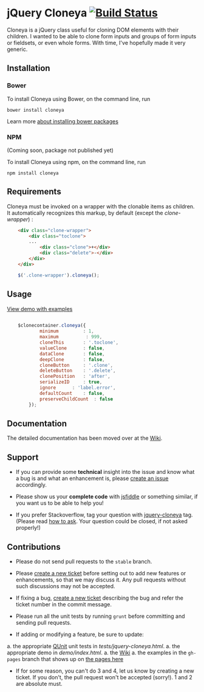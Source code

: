 # jQuery Cloneya [![Build Status](https://travis-ci.org/yapapaya/jquery-cloneya.svg?branch=master)](https://travis-ci.org/yapapaya/jquery-cloneya)

Cloneya is a jQuery class useful for cloning DOM elements with their children. I wanted to be able to clone form inputs and groups of form inputs or fieldsets, or even whole forms. With time, I've hopefully made it very generic.

## Installation

### Bower

To install Cloneya using Bower, on the command line, run

```batchfile
bower install cloneya
```

Learn more [about installing bower packages](http://bower.io/#getting-started)

### NPM

(Coming soon, package not published yet)

To install Cloneya using npm, on the command line, run

```batchfile
npm install cloneya
```

## Requirements


Cloneya must be invoked on a wrapper with the clonable items as children. It automatically recognizes this markup, by default (except the *clone-wrapper*) :


```html
	<div class="clone-wrapper">
		<div class="toclone">
		...
			<div class="clone">+</div>
			<div class="delete">-</div>
		</div>	
	</div>
```

```javascript
	$('.clone-wrapper').cloneya();
```

## Usage

[View demo with examples](http://yapapaya.github.io/jquery-cloneya/demo.html "View a Demo")

```javascript
	
	$clonecontainer.cloneya({
            minimum		    : 1,
            maximum          : 999,
            cloneThis		: '.toclone',
            valueClone		: false,
            dataClone		: false,
            deepClone		: false,
            cloneButton		: '.clone',
            deleteButton	: '.delete',
            clonePosition	: 'after',
            serializeID     : true,
            ignore		: 'label.error',
            defaultCount	: false,
            preserveChildCount  : false
        });
```

## Documentation

The detailed documentation has been moved over at the [Wiki](https://github.com/yapapaya/jquery-cloneya/wiki).

## Support

 * If you can provide some **technical** insight into the issue and know what a bug is and what an enhancement is, please [create an issue](https://github.com/yapapaya/jquery-cloneya/issues/new) accordingly.

 * Please show us your **complete code** with [jsfiddle](http://jsfiddle.net/) or something similar, if you want us to be able to help you!

 * If you prefer Stackoverflow, tag your question with [jquery-cloneya](http://stackoverflow.com/questions/tagged/jquery-cloneya) tag. (Please read [how to ask](http://stackoverflow.com/help/how-to-ask). Your question could be closed, if not asked properly!) 

## Contributions

 * Please do not send pull requests to the `stable` branch.

 * Please [create a new ticket](https://github.com/yapapaya/jquery-cloneya/issues/new) before setting out to add new features or enhancements, so that we may discuss it. Any pull requests without such discussions may not be accepted.

 * If fixing a bug, [create a new ticket](https://github.com/yapapaya/jquery-cloneya/issues/new) describing the bug and refer the ticket number in the commit message.

 * Please run all the unit tests by running `grunt` before committing and sending pull requests.

 * If adding or modifying a feature, be sure to update:

  a. the appropriate [QUnit](http://qunitjs.com/) unit tests in *tests/jquery-cloneya.html*.
  a. the appropriate demo in *demo/index.html*.
  a. the [Wiki](https://github.com/yapapaya/jquery-cloneya/wiki)
  a. the examples in the `gh-pages` branch that shows up on [the pages here](http://yapapaya.github.io/jquery-cloneya/)

 * If for some reason, you can't do 3 and 4, let us know by creating a new ticket. If you don't, the pull request won't be accepted (sorry!). 1 and 2 are absolute must.

